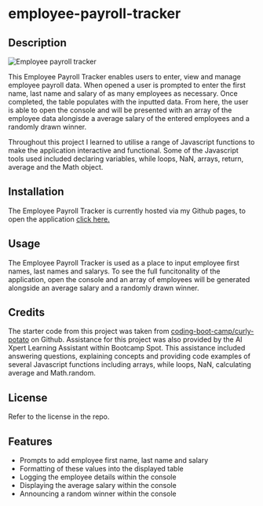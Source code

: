 # employee-payroll-tracker

## Description

![Employee payroll tracker](https://github.com/ashlynmcgarry/employee-payroll-tracker/assets/166701777/89278233-3c99-41ac-bc01-ccc2cafca73d)

This Employee Payroll Tracker enables users to enter, view and manage employee payroll data. When opened a user is prompted to enter the first name, last name and salary of as many employees as necessary. Once completed, the table populates with the inputted data. From here, the user is able to open the console and will be presented with an array of the employee data alongisde a average salary of the entered employees and a randomly drawn winner. 

Throughout this project I learned to utilise a range of Javascript functions to make the application interactive and functional. Some of the Javascript tools used included declaring variables, while loops, NaN, arrays, return, average and the Math object. 

## Installation

The Employee Payroll Tracker is currently hosted via my Github pages, to open the application [click here.](https://ashlynmcgarry.github.io/employee-payroll-tracker/)

## Usage

The Employee Payroll Tracker is used as a place to input employee first names, last names and salarys. To see the full funcitonality of the application, open the console and an array of employees will be generated alongside an average salary and a randomly drawn winner. 

## Credits

The starter code from this project was taken from [coding-boot-camp/curly-potato](https://github.com/coding-boot-camp/curly-potato) on Github. 
Assistance for this project was also provided by the AI Xpert Learning Assistant within Bootcamp Spot. This assistance included answering questions, explaining concepts and providing code examples of several Javascript functions including arrays, while loops, NaN, calculating average and Math.random. 

## License

Refer to the license in the repo.

## Features

- Prompts to add employee first name, last name and salary
- Formatting of these values into the displayed table
- Logging the employee details within the console
- Displaying the average salary within the console
- Announcing a random winner within the console

